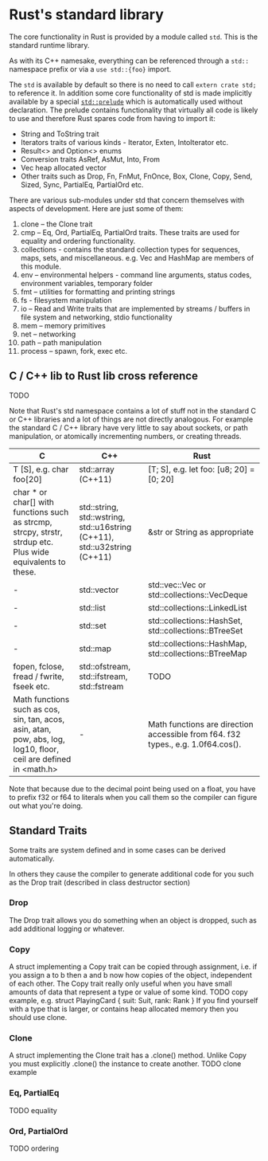 # Rust's standard library

The core functionality in Rust is provided by a module called `std`. This is the standard runtime library.

As with its C++ namesake, everything can be referenced through a `std::` namespace prefix or via a `use std::{foo}` import.

The `std` is available by default so there is no need to call `extern crate std;` to reference it. In addition some core functionality of std is made implicitly available by a special [`std::prelude`](https://doc.rust-lang.org/beta/std/prelude/) which is automatically used without declaration. The prelude contains functionality that virtually all code is likely to use and therefore Rust spares code from having to import it:

* String and ToString trait
* Iterators traits of various kinds - Iterator, Exten, IntoIterator etc.
* Result<> and Option<> enums
* Conversion traits AsRef, AsMut, Into, From
* Vec heap allocated vector
* Other traits such as Drop, Fn, FnMut, FnOnce, Box, Clone, Copy, Send, Sized, Sync, PartialEq, PartialOrd etc.

There are various sub-modules under std that concern themselves with aspects of development. Here are just some of them:

1. clone – the Clone trait
2. cmp – Eq, Ord, PartialEq, PartialOrd traits. These traits are used for equality and ordering functionality.
3. collections - contains the standard collection types for sequences, maps, sets, and miscellaneous. e.g. Vec and HashMap are members of this module.
4. env – environmental helpers - command line arguments, status codes, environment variables, temporary folder
5. fmt – utilities for formatting and printing strings
6. fs - filesystem manipulation
7. io – Read and Write traits that are implemented by streams / buffers in file system and networking, stdio functionality
8. mem – memory primitives
9. net – networking
10. path – path manipulation
11. process – spawn, fork, exec etc.

## C / C++ lib to Rust lib cross reference

TODO

Note that Rust's std namespace contains a lot of stuff not in the standard C or C++ libraries and a lot of things are not directly analogous.
For example the standard C / C++ library have very little to say about sockets, or path manipulation, or atomically incrementing numbers, or creating threads.

C | C++ | Rust
--- | --- | ---
T [S], e.g. char foo[20] | std::array (C++11) | [T; S], e.g. let foo: [u8; 20] = [0; 20]
char * or char[] with functions such as strcmp, strcpy, strstr, strdup etc. Plus wide equivalents to these. | std::string, std::wstring, std::u16string (C++11), std::u32string (C++11) | &str or String as appropriate
- | std::vector | std::vec::Vec or std::collections::VecDeque
- | std::list | std::collections::LinkedList
- | std::set | std::collections::HashSet, std::collections::BTreeSet
- | std::map | std::collections::HashMap, std::collections::BTreeMap
fopen, fclose, fread / fwrite, fseek etc. | std::ofstream, std::ifstream, std::fstream | TODO
Math functions such as cos, sin, tan, acos, asin, atan, pow, abs, log, log10, floor, ceil are defined in <math.h> | - | Math functions are direction accessible from f64. f32 types., e.g. 1.0f64.cos().

Note that because due to the decimal point being used on a float, you have to prefix f32 or f64 to literals when you call them so the compiler can figure out what you're doing.

## Standard Traits

Some traits are system defined and in some cases can be derived automatically.

In others they cause the compiler to generate additional code for you such as the Drop trait (described in class destructor section)

### Drop
The Drop trait allows you do something when an object is dropped, such as add additional logging or whatever.

### Copy
A struct implementing a Copy trait can be copied through assignment, i.e. if you assign a to b then a and b now how copies of the object, independent of each other.
The Copy trait really only useful when you have small amounts of data that represent a type or value of some kind.
TODO copy example, e.g. struct PlayingCard { suit: Suit, rank: Rank }
If you find yourself with a type that is larger, or contains heap allocated memory then you should use clone.
### Clone
A struct implementing the Clone trait has a .clone() method. Unlike Copy you must explicitly .clone() the instance to create another.
TODO clone example
### Eq, PartialEq
TODO equality
### Ord, PartialOrd
TODO ordering
